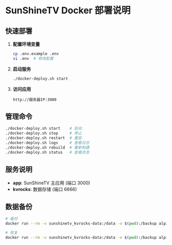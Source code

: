 # SunShineTV Docker 部署说明

## 快速部署

1. **配置环境变量**
   ```bash
   cp .env.example .env
   vi .env  # 修改配置
   ```

2. **启动服务**
   ```bash
   ./docker-deploy.sh start
   ```

3. **访问应用**
   ```
   http://服务器IP:3000
   ```

## 管理命令

```bash
./docker-deploy.sh start    # 启动
./docker-deploy.sh stop     # 停止
./docker-deploy.sh restart  # 重启
./docker-deploy.sh logs     # 查看日志
./docker-deploy.sh rebuild  # 重新构建
./docker-deploy.sh status   # 查看状态
```

## 服务说明

- **app**: SunShineTV 主应用 (端口 3000)
- **kvrocks**: 数据存储 (端口 6666)

## 数据备份

```bash
# 备份
docker run --rm -v sunshinetv_kvrocks-data:/data -v $(pwd):/backup alpine tar czf /backup/kvrocks-backup.tar.gz -C /data .

# 恢复
docker run --rm -v sunshinetv_kvrocks-data:/data -v $(pwd):/backup alpine tar xzf /backup/kvrocks-backup.tar.gz -C /data
```

